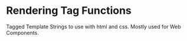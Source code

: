# Rendering Tag Functions

Tagged Template Strings to use with html and css. Mostly used for Web Components.

